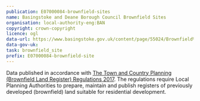 ```yaml
---
publication: E07000084-brownfield-sites
name: Basingstoke and Deane Borough Council Brownfield Sites
organisation: local-authority-eng:BAN
copyright: crown-copyright
licence: ogl
data-url: https://www.basingstoke.gov.uk/content/page/55024/Brownfield%20Land%20Register.csv
data-gov-uk: 
task: brownfield_site
prefix: E07000084-brownfield-site
---
```


Data published in accordance with [The Town and Country Planning (Brownfield Land Register) Regulations 2017](http://www.legislation.gov.uk/uksi/2017/403/contents/made).
The regulations require Local Planning Authorities to prepare, maintain and publish registers of previously developed (brownfield) land suitable for residential development.

